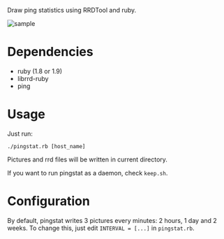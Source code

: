 Draw ping statistics using RRDTool and ruby.

![sample](/quark-zju/pingstat/raw/master/sample.png)

Dependencies
============
* ruby (1.8 or 1.9)
* librrd-ruby
* ping

Usage
=====
Just run:

    ./pingstat.rb [host_name]

Pictures and rrd files will be written in current directory.

If you want to run pingstat as a daemon, check `keep.sh`.

Configuration
=============

By default, pingstat writes 3 pictures every minutes: 2 hours, 1 day and 2 weeks.
To change this, just edit `INTERVAL = [...]` in `pingstat.rb`.

